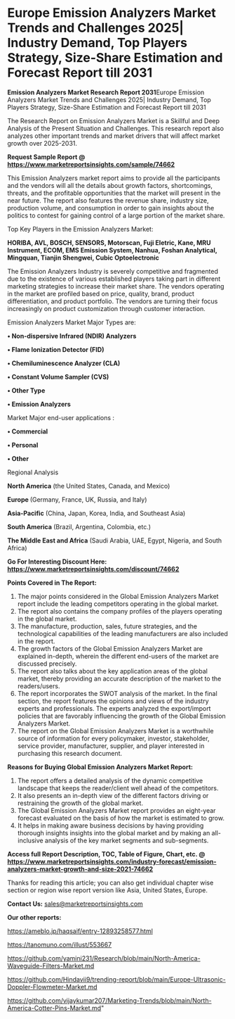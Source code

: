 # Europe Emission Analyzers Market Trends and Challenges 2025| Industry Demand, Top Players Strategy, Size-Share Estimation and Forecast Report till 2031

<strong>Emission Analyzers Market Research Report 2031</strong>Europe Emission Analyzers Market Trends and Challenges 2025| Industry Demand, Top Players Strategy, Size-Share Estimation and Forecast Report till 2031

The Research Report on Emission Analyzers Market is a Skillful and Deep Analysis of the Present Situation and Challenges. This research report also analyzes other important trends and market drivers that will affect market growth over 2025-2031.

<strong>Request Sample Report @ <a href=https://www.marketreportsinsights.com/sample/74662>https://www.marketreportsinsights.com/sample/74662</a></strong>

This Emission Analyzers market report aims to provide all the participants and the vendors will all the details about growth factors, shortcomings, threats, and the profitable opportunities that the market will present in the near future. The report also features the revenue share, industry size, production volume, and consumption in order to gain insights about the politics to contest for gaining control of a large portion of the market share.

Top Key Players in the Emission Analyzers Market:

<strong>HORIBA, AVL, BOSCH, SENSORS, Motorscan, Fuji Eletric, Kane, MRU Instrument, ECOM, EMS Emission System, Nanhua, Foshan Analytical, Mingquan, Tianjin Shengwei, Cubic Optoelectronic</strong>

The Emission Analyzers Industry is severely competitive and fragmented due to the existence of various established players taking part in different marketing strategies to increase their market share. The vendors operating in the market are profiled based on price, quality, brand, product differentiation, and product portfolio. The vendors are turning their focus increasingly on product customization through customer interaction.

Emission Analyzers Market Major Types are:

<strong>• Non-dispersive Infrared (NDIR) Analyzers

• Flame Ionization Detector (FID)

• Chemiluminescence Analyzer (CLA)

• Constant Volume Sampler (CVS)

• Other Type

• Emission Analyzers</strong>

Market Major end-user applications :

<strong>• Commercial

• Personal

• Other</strong>

Regional Analysis

</u><strong><b>North America</b></strong> (the United States, Canada, and Mexico)

<strong><b>Europe </b></strong>(Germany, France, UK, Russia, and Italy)

<strong><b>Asia-Pacific</b></strong> (China, Japan, Korea, India, and Southeast Asia)

<strong><b>South America</b></strong> (Brazil, Argentina, Colombia, etc.)

<strong><b>The Middle East and Africa</b></strong> (Saudi Arabia, UAE, Egypt, Nigeria, and South Africa)

<strong>Go For Interesting Discount Here: <a href=https://www.marketreportsinsights.com/discount/74662>https://www.marketreportsinsights.com/discount/74662</a></strong>

<strong>Points Covered in The Report:</strong>
<ol>
  <li>The major points considered in the Global Emission Analyzers Market report include the leading competitors operating in the global market.</li>
  <li>The report also contains the company profiles of the players operating in the global market.</li>
  <li>The manufacture, production, sales, future strategies, and the technological capabilities of the leading manufacturers are also included in the report.</li>
  <li>The growth factors of the Global Emission Analyzers Market are explained in-depth, wherein the different end-users of the market are discussed precisely.</li>
  <li>The report also talks about the key application areas of the global market, thereby providing an accurate description of the market to the readers/users.</li>
  <li>The report incorporates the SWOT analysis of the market. In the final section, the report features the opinions and views of the industry experts and professionals. The experts analyzed the export/import policies that are favorably influencing the growth of the Global Emission Analyzers Market.</li>
  <li>The report on the Global Emission Analyzers Market is a worthwhile source of information for every policymaker, investor, stakeholder, service provider, manufacturer, supplier, and player interested in purchasing this research document.</li>
</ol>
<strong>Reasons for Buying Global Emission Analyzers Market Report:</strong>

<ol>
  <li>The report offers a detailed analysis of the dynamic competitive landscape that keeps the reader/client well ahead of the competitors.</li>
  <li>It also presents an in-depth view of the different factors driving or restraining the growth of the global market.</li>
  <li>The Global Emission Analyzers Market report provides an eight-year forecast evaluated on the basis of how the market is estimated to grow.</li>
  <li>It helps in making aware business decisions by having providing thorough insights insights into the global market and by making an all-inclusive analysis of the key market segments and sub-segments.</li>
</ol>
<strong>Access full Report Description, TOC, Table of Figure, Chart, etc. @ <a href=https://www.marketreportsinsights.com/industry-forecast/emission-analyzers-market-growth-and-size-2021-74662>https://www.marketreportsinsights.com/industry-forecast/emission-analyzers-market-growth-and-size-2021-74662</a></strong>


Thanks for reading this article; you can also get individual chapter wise section or region wise report version like Asia, United States, Europe.

<strong>Contact Us:</strong>
sales@marketreportsinsights.com

<strong>Our other reports:</strong>

<a href=https://ameblo.jp/haqsaif/entry-12893258577.html>https://ameblo.jp/haqsaif/entry-12893258577.html</a>

<a href=https://tanomuno.com/illust/553667>https://tanomuno.com/illust/553667</a>

<a href=https://github.com/yamini231/Research/blob/main/North-America-Waveguide-Filters-Market.md>https://github.com/yamini231/Research/blob/main/North-America-Waveguide-Filters-Market.md</a>

<a href=https://github.com/Hindavii9/trending-report/blob/main/Europe-Ultrasonic-Doppler-Flowmeter-Market.md>https://github.com/Hindavii9/trending-report/blob/main/Europe-Ultrasonic-Doppler-Flowmeter-Market.md</a>

<a href=https://github.com/vijaykumar207/Marketing-Trends/blob/main/North-America-Cotter-Pins-Market.md>https://github.com/vijaykumar207/Marketing-Trends/blob/main/North-America-Cotter-Pins-Market.md</a>"
